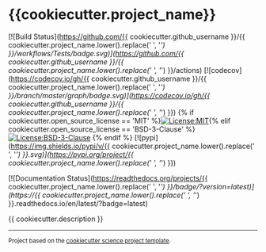 {{cookiecutter.project_name}}
==============================
[![Build Status](https://github.com/{{ cookiecutter.github_username }}/{{ cookiecutter.project_name.lower().replace(' ', '_') }}/workflows/Tests/badge.svg)](https://github.com/{{ cookiecutter.github_username }}/{{ cookiecutter.project_name.lower().replace(' ', '_') }}/actions)
[![codecov](https://codecov.io/gh/{{ cookiecutter.github_username }}/{{ cookiecutter.project_name.lower().replace(' ', '_') }}/branch/master/graph/badge.svg)](https://codecov.io/gh/{{ cookiecutter.github_username }}/{{ cookiecutter.project_name.lower().replace(' ', '_') }})
{% if cookiecutter.open_source_license == 'MIT' %}[![License:MIT](https://img.shields.io/badge/License-MIT-lightgray.svg?style=flt-square)](https://opensource.org/licenses/MIT){% elif cookiecutter.open_source_license == 'BSD-3-Clause' %}[![License:BSD-3-Clause](https://img.shields.io/badge/License-BSD%203--Clause-lightgray.svg?style=flt-square)](https://opensource.org/licenses/BSD-3-Clause)
{% endif %}
[![pypi](https://img.shields.io/pypi/v/{{ cookiecutter.project_name.lower().replace(' ', '_') }}.svg)](https://pypi.org/project/{{ cookiecutter.project_name.lower().replace(' ', '_') }})
<!-- [![conda-forge](https://img.shields.io/conda/dn/conda-forge/{{ cookiecutter.project_name.lower().replace(' ', '_') }}?label=conda-forge)](https://anaconda.org/conda-forge/{{ cookiecutter.project_name.lower().replace(' ', '_') }}) -->
[![Documentation Status](https://readthedocs.org/projects/{{ cookiecutter.project_name.lower().replace(' ', '_') }}/badge/?version=latest)](https://{{ cookiecutter.project_name.lower().replace(' ', '_') }}.readthedocs.io/en/latest/?badge=latest)


{{ cookiecutter.description }}

--------

<p><small>Project based on the <a target="_blank" href="https://github.com/jbusecke/cookiecutter-science-project">cookiecutter science project template</a>.</small></p>
